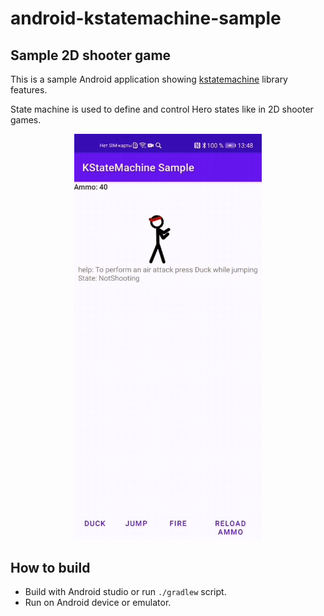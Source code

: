 # android-kstatemachine-sample

## Sample 2D shooter game

This is a sample Android application showing [kstatemachine](https://github.com/nsk90/kstatemachine) library features.

State machine is used to define and control Hero states like in 2D shooter games.

<p align="center">
  <img src="./images/android-app-sample.gif" alt="App sample" width="300"/>
</p>

## How to build

* Build with Android studio or run `./gradlew` script.
* Run on Android device or emulator.
